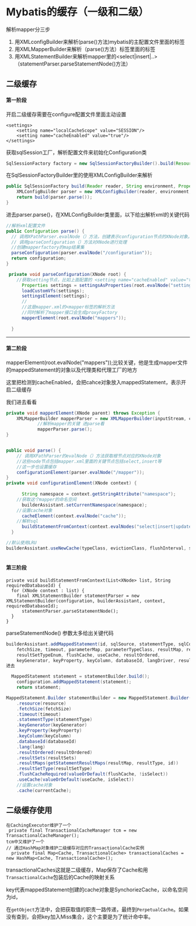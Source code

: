 # Mybatis的缓存（一级和二级）

解析mapper分三步

1. 用XMLconfigBuilder来解析(parse()方法)mybatis的主配置文件里面的<configure>标签
2. 用XMLMapperBuilder来解析（parse()方法）<configure>标签里面的<mapper>标签
3. 用XMLStatementBuilder来解析mapper里的<select|insert|..>（statementParser.parseStatementNode()方法）

## 二级缓存

#### 第一阶段

开启二级缓存需要在configure配置文件里面主动设置

```
<settings>
    <setting name="localCacheScope" value="SESSION"/>
    <setting name="cacheEnabled" value="true"/>
</settings>
```

获取sqlSession工厂，解析配置文件来初始化Configuration类

```java
SqlSessionFactory factory = new SqlSessionFactoryBuilder().build(Resources.getResourceAsReader("mybatis-config2.xml"));
```

在SqlSessionFactoryBuilder里的使用XMLConfigBuilder来解析

```java
public SqlSessionFactory build(Reader reader, String environment, Properties properties) {
    XMLConfigBuilder parser = new XMLConfigBuilder(reader, environment, properties);
    return build(parser.parse());
}
```

进去parser.parse()，在XMLConfigBuilder类里面，以下给出解析xml的关键代码

```java
//解析xml配置文件
public Configuration parse() {
  // 调用XPathParser.evalNode（）方法，创建表示configuration节点的XNode对象。
  // 调用parseConfiguration（）方法对XNode进行处理
  //创建mapperfactory的map结果集
  parseConfiguration(parser.evalNode("/configuration"));
  return configuration;
}

 private void parseConfiguration(XNode root) {
  	//获取setting节点，比如上面配置的 <setting name="cacheEnabled" value="true"/>
      Properties settings = settingsAsProperties(root.evalNode("settings"));
      loadCustomVfs(settings);
      settingsElement(settings);
      //
      //这是mapper.xml的<mapper标签的解析方法
      //同时解析了mapper接口会生成proxyFactory
      mapperElement(root.evalNode("mappers"));
   
  }


```

------

#### 第二阶段

mapperElement(root.evalNode("mappers"));比较关键，他是生成mapper文件的mappedStatement的对象以及代理类和代理工厂的地方

这里把检测到cacheEnabled，会把cahce对象放入mappedStatement，表示开启二级缓存

我们进去看看

```java
private void mapperElement(XNode parent) throws Exception {
    XMLMapperBuilder mapperParser = new XMLMapperBuilder(inputStream, configuration, resource, configuration.getSqlFragments());
            //解析mapper的关键 进parse看
            mapperParser.parse();
}


public void parse() {
    // 调用XPathParser的evalNode（）方法获取根节点对应的XNode对象
    //这些node节点包括mapper.xml里面的关键节点包括select,insert等
    //这一步也设置缓存
    configurationElement(parser.evalNode("/mapper"));
}
private void configurationElement(XNode context) {
   
      String namespace = context.getStringAttribute("namespace");
    //获取这个mapper的命名空间
      builderAssistant.setCurrentNamespace(namespace);
    //设置cache对象
      cacheElement(context.evalNode("cache"));
    //解析sql
      buildStatementFromContext(context.evalNodes("select|insert|update|delete"));
  } 

//默认使用LRU
builderAssistant.useNewCache(typeClass, evictionClass, flushInterval, size, readWrite, blocking, props);
    
```

#### 第三阶段

```
private void buildStatementFromContext(List<XNode> list, String requiredDatabaseId) {
  for (XNode context : list) {
    final XMLStatementBuilder statementParser = new XMLStatementBuilder(configuration, builderAssistant, context, requiredDatabaseId);
      statementParser.parseStatementNode();
  }
}
```

parseStatementNode() 参数太多给出关键代码

```java
builderAssistant.addMappedStatement(id, sqlSource, statementType, sqlCommandType,
    fetchSize, timeout, parameterMap, parameterTypeClass, resultMap, resultTypeClass,
    resultSetTypeEnum, flushCache, useCache, resultOrdered, 
    keyGenerator, keyProperty, keyColumn, databaseId, langDriver, resultSets);
进去	

  MappedStatement statement = statementBuilder.build();
    configuration.addMappedStatement(statement);
    return statement;
```

```java
MappedStatement.Builder statementBuilder = new MappedStatement.Builder(configuration, id, sqlSource, sqlCommandType)
    .resource(resource)
    .fetchSize(fetchSize)
    .timeout(timeout)
    .statementType(statementType)
    .keyGenerator(keyGenerator)
    .keyProperty(keyProperty)
    .keyColumn(keyColumn)
    .databaseId(databaseId)
    .lang(lang)
    .resultOrdered(resultOrdered)
    .resultSets(resultSets)
    .resultMaps(getStatementResultMaps(resultMap, resultType, id))
    .resultSetType(resultSetType)
    .flushCacheRequired(valueOrDefault(flushCache, !isSelect))
    .useCache(valueOrDefault(useCache, isSelect))
    //设置cache对象
    .cache(currentCache);
```

## 二级缓存使用

```
在CachingExecutor维护了一个
 private final TransactionalCacheManager tcm = new TransactionalCacheManager();
tcm中又维护了一个
// 通过HashMap对象维护二级缓存对应的TransactionalCache实例
  private final Map<Cache, TransactionalCache> transactionalCaches = new HashMap<Cache, TransactionalCache>();

```

  transactionalCaches这就是二级缓存，Map保存了Cache和用`TransactionalCache`包装后的Cache的映射关系

key代表mappedStatement创建的cache对象是SynchoriezCache，以命名空间为id，

在`getObject`方法中，会把获取值的职责一路传递，最终到`PerpetualCache`。如果没有查到，会把key加入Miss集合，这个主要是为了统计命中率。